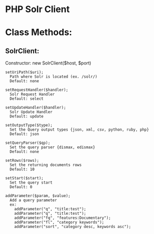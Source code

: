 PHP Solr Client
===============

Class Methods:
==============

  SolrClient:
  -----------
  Constructor:
    new SolrClient($host, $port)
  
    setUriPath($uri);
      Path where Solr is located (ex. /solr/)
      Default: none
    
    setRequestHandler($handler);
      Solr Request Handler
      Default: select
    
    setUpdateHandler($handler);
      Solr Update Handler
      Default: update
    
    setOutputType($type);
      Set the Query output types {json, xml, csv, python, ruby, php}
      Default: json
    
    setQueryParser($qp);
      Set the query parser {dismax, edismax}
      Default: none
      
    setRows($rows);
      Set the returning documents rows
      Default: 10
      
    setStart($start);
      Set the query start
      Default: 0
      
    addParameter($param, $value);
      Add a query parameter
      ex:
        addParameter("q", "title:test");
        addParameter("q", "title:test");
        addParameter("fq", "features:Documentary");
        addParameter("fl", "category keywords");
        addParameter("sort", "category desc, keywords asc");
        
        
      
